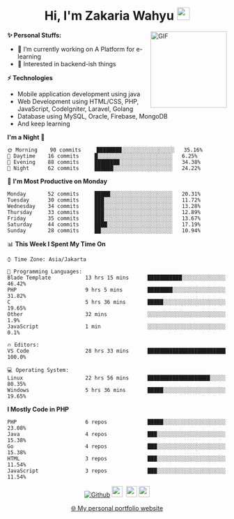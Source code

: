 <h1 align="center">Hi, I'm Zakaria Wahyu <img src="https://github.com/TheDudeThatCode/TheDudeThatCode/blob/master/Assets/Hi.gif" width="29px"></h1>

<img align="right" alt="GIF" height="175px" src="https://www.nayakapratama.co.id/wp-content/uploads/2019/07/Website-Maintenance.gif" />

**✨ Personal Stuffs:**
- 🔭 I’m currently working on A Platform for e-learning 
- 🌱 Interested in backend-ish things

**⚡ Technologies**
- Mobile application development using java
- Web Development using HTML/CSS, PHP, JavaScript, CodeIgniter, Laravel, Golang
- Database using MySQL, Oracle, Firebase, MongoDB
- And keep learning

<!--START_SECTION:waka-->
**I'm a Night 🦉** 

```text
🌞 Morning    90 commits     ████████░░░░░░░░░░░░░░░░░   35.16% 
🌆 Daytime    16 commits     █░░░░░░░░░░░░░░░░░░░░░░░░   6.25% 
🌃 Evening    88 commits     ████████░░░░░░░░░░░░░░░░░   34.38% 
🌙 Night      62 commits     ██████░░░░░░░░░░░░░░░░░░░   24.22%

```
📅 **I'm Most Productive on Monday** 

```text
Monday       52 commits     █████░░░░░░░░░░░░░░░░░░░░   20.31% 
Tuesday      30 commits     ███░░░░░░░░░░░░░░░░░░░░░░   11.72% 
Wednesday    34 commits     ███░░░░░░░░░░░░░░░░░░░░░░   13.28% 
Thursday     33 commits     ███░░░░░░░░░░░░░░░░░░░░░░   12.89% 
Friday       35 commits     ███░░░░░░░░░░░░░░░░░░░░░░   13.67% 
Saturday     44 commits     ████░░░░░░░░░░░░░░░░░░░░░   17.19% 
Sunday       28 commits     ██░░░░░░░░░░░░░░░░░░░░░░░   10.94%

```


📊 **This Week I Spent My Time On** 

```text
⌚︎ Time Zone: Asia/Jakarta

💬 Programming Languages: 
Blade Template           13 hrs 15 mins      ███████████░░░░░░░░░░░░░░   46.42% 
PHP                      9 hrs 5 mins        ████████░░░░░░░░░░░░░░░░░   31.82% 
C                        5 hrs 36 mins       █████░░░░░░░░░░░░░░░░░░░░   19.65% 
Other                    32 mins             ░░░░░░░░░░░░░░░░░░░░░░░░░   1.9% 
JavaScript               1 min               ░░░░░░░░░░░░░░░░░░░░░░░░░   0.1%

🔥 Editors: 
VS Code                  28 hrs 33 mins      █████████████████████████   100.0%

💻 Operating System: 
Linux                    22 hrs 56 mins      ████████████████████░░░░░   80.35% 
Windows                  5 hrs 36 mins       █████░░░░░░░░░░░░░░░░░░░░   19.65%

```

**I Mostly Code in PHP** 

```text
PHP                      6 repos             █████░░░░░░░░░░░░░░░░░░░░   23.08% 
Java                     4 repos             ███░░░░░░░░░░░░░░░░░░░░░░   15.38% 
Go                       4 repos             ███░░░░░░░░░░░░░░░░░░░░░░   15.38% 
HTML                     3 repos             ███░░░░░░░░░░░░░░░░░░░░░░   11.54% 
JavaScript               3 repos             ███░░░░░░░░░░░░░░░░░░░░░░   11.54%

```



<!--END_SECTION:waka-->

<p align="center">
<a href="https://github.com/zakariawahyu" target="_blank"><img alt="Github" src="https://img.shields.io/badge/GitHub-%2312100E.svg?&style=for-the-badge&logo=Github&logoColor=white" /></a>
<a href="https://www.twitter.com/_zakariawahyu"><img src="https://img.shields.io/badge/twitter-%231DA1F2.svg?&style=for-the-badge&logo=twitter&logoColor=white" height=25></a> 
<a href="https://www.linkedin.com/in/zakariawahyu"><img src="https://img.shields.io/badge/linkedin-%230077B5.svg?&style=for-the-badge&logo=linkedin&logoColor=white" height=25></a> 
<a href="https://www.instagram.com/_zakariawahyu"><img src="https://img.shields.io/badge/instagram-%23E4405F.svg?&style=for-the-badge&logo=instagram&logoColor=white" height=25></a></p>
<p align="center"><a href="https://www.zakariawahyu.site">🌐 My personal portfolio website</a></p>
